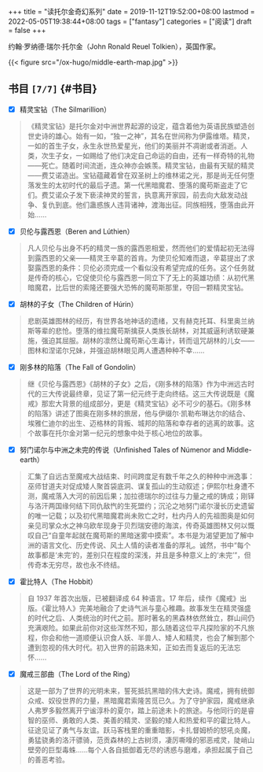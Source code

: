 +++
title = "读托尔金奇幻系列"
date = 2019-11-12T19:52:00+08:00
lastmod = 2022-05-05T19:38:44+08:00
tags = ["fantasy"]
categories = ["阅读"]
draft = false
+++

约翰·罗纳德·瑞尔·托尔金（John Ronald Reuel Tolkien），英国作家。 <br/>

<!--more-->

{{< figure src="/ox-hugo/middle-earth-map.jpg" >}} <br/>


## 书目 <code>[7/7]</code> {#书目}

-   [X] 精灵宝钻（The Silmarillion） <br/>

> 《精灵宝钻》是托尔金对中洲世界起源的设定，蕴含着他为英语民族塑造创世史诗的雄心。始有一如，“独一之神”，其名在世间称为伊露维塔。精灵，一如的首生子女，永生永世热爱星光，他们的美丽并不凋谢或者消逝。人类，次生子女，一如赐给了他们决定自己命运的自由，还有一样奇特的礼物——死亡。随着时间流逝，连众神亦会嫉羡。精灵宝钻，由最有天赋的精灵——费艾诺造出。宝钻蕴藏着曾在双圣树上的维林诺之光，那是尚无任何堕落发生的太初时代的最后孑遗。第一代黑暗魔君、堕落的魔苟斯盗走了它们。费艾诺众子发下亵渎神灵的誓言，执意离开家园，前去向大敌发动战争、复仇到底。他们蛊惑族人违背诸神，渡海出征。同族相残，堕落由此开始…… <br/>

-   [X] 贝伦与露西恩（Beren and Lúthien） <br/>

> 凡人贝伦与出身不朽的精灵一族的露西恩相爱，然而他们的爱情起初无法得到露西恩的父亲——精灵王辛葛的首肯。为使贝伦知难而退，辛葛提出了求娶露西恩的条件：贝伦必须完成一个看似没有希望完成的任务。这个任务就是传奇的核心，它促使贝伦与露西恩一同立下了无上的英雄功绩：从初代黑暗魔君，比后世的索隆还要强大恐怖的魔苟斯那里，夺回一颗精灵宝钻。 <br/>

-   [X] 胡林的子女（The Children of Húrin） <br/>

> 悲剧英雄图林的经历，有世界各地神话的遗绪，又有赫克托耳、科里奥兰纳斯等辈的悲怆。堕落的维拉魔苟斯擒获人类族长胡林，对其威逼利诱软硬兼施，强迫其屈服。胡林的凛然让魔苟斯心生毒计，转而诅咒胡林的儿女——图林和涅诺尔兄妹，并强迫胡林眼见两人遭遇种种不幸…… <br/>

-   [X] 刚多林的陷落（The Fall of Gondolin） <br/>

> 继《贝伦与露西恩》《胡林的子女》之后，《刚多林的陷落》作为中洲远古时代的三大传说最终章，见证了第一纪元终于走向终结。这三大传说既是《魔戒》那宏大背景的组成部分，更是《精灵宝钻》必不可少的基石。《刚多林的陷落》讲述了图奥在刚多林的旅居，他与伊缀尔·凯勒布琳达尔的结合、埃雅仁迪尔的出生、迈格林的背叛、城邦的陷落和幸存者的逃离的故事。这个故事在托尔金对第一纪元的想象中处于核心地位的故事。 <br/>

-   [X] 努门诺尔与中洲之未完的传说（Unfinished Tales of Númenor and Middle-earth） <br/>

> 汇集了自远古至魔戒大战结束、时间跨度足有数千年之久的种种中洲逸事：巫师甘道夫对促成矮人聚首袋底洞、谋复孤山的生动叙述；伊熙尔杜身遭不测，魔戒落入大河的前因后果；加拉德瑞尔的过往与力量之戒的铸成；刚铎与洛汗两国缘何结下同仇敌忾的生死盟约；沉沦之地努门诺尔漫长历史遗留的唯一记载；以及初代黑暗魔君尚未败亡之时，杜内丹人的先祖图奥是如何亲见司掌众水之神乌欧牟现身于贝烈瑞安德的海滨，传奇英雄图林又何以慨叹自己“自童年起就在魔苟斯的黑暗迷雾中摸索”。本书是为渴望更加了解中洲的语言文化、历史传说、风土人情的读者准备的厚礼。诚然，书中“每个故事都是‘未完’的，差别只在程度的深浅，并且是多种意义上的‘未完’”，但传奇本无穷尽，故也永不终结。 <br/>

-   [X] 霍比特人（The Hobbit） <br/>

> 自 1937 年首次出版，已被翻译成 64 种语言。17 年后，续作《魔戒》出版。《霍比特人》完美地融合了史诗气派与童心稚趣。故事发生在精灵强盛的时代之后、人类统治的时代之前。那时著名的黑森林依然耸立，群山间仍充满艰险。如果此前你对这些浑然不知，那么随着这位平凡探险家的不凡旅程，你会和他一道顺便认识食人妖、半兽人、矮人和精灵，也会了解到那个遭到忽视的伟大时代。初入世界的前路未知，正如去而复返后的无法忘怀…… <br/>

-   [X] 魔戒三部曲（The Lord of the Ring） <br/>

> 这是一部为了世界的光明未来，誓死抵抗黑暗的伟大史诗。魔戒，拥有统御众戒、奴役世界的力量，黑暗魔君索隆苦觅已久。为了守护家园，魔戒继承人弗罗多毅然离开宁谧淳朴的夏尔，踏上前途未卜的旅途。与他同行的是睿智的巫师、勇敢的人类、美善的精灵、坚毅的矮人和热爱和平的霍比特人。征途见证了勇气与友谊。跃马客栈里的重重暗影，卡扎督姆桥的怒吼炎魔，勇猛骁勇的洛汗骠骑，范贡森林的上古树须，凄厉嘶嚎的邪恶戒灵，陡峭山壁旁的巨型毒蛛……每个人各自抵御着无尽的诱惑与磨难，承担起属于自己的善恶考验。 <br/>